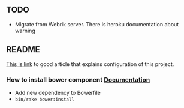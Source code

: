 ## TODO
 - Migrate from Webrik server. There is heroku documentation about warning 


## README

[This is link](http://angular-rails.com) to good article that explains configuration of this project.

### How to install bower component [Documentation](https://github.com/rharriso/bower-rails) 
 - Add new dependency to Bowerfile
 - <code>bin/rake bower:install</code>


